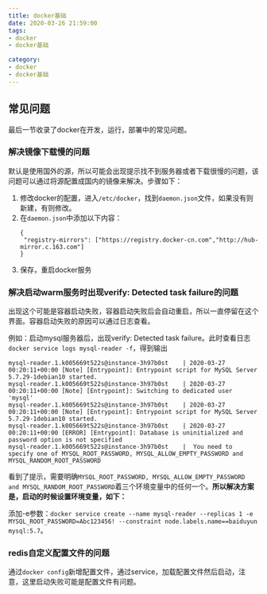 ```yaml
---
title: docker基础
date: 2020-03-26 21:59:00
tags:
- docker
- docker基础

category:
- docker
- docker基础
---
```



## 常见问题
最后一节收录了docker在开发，运行，部署中的常见问题。

### 解决镜像下载慢的问题
默认是使用国外的源，所以可能会出现提示找不到服务器或者下载很慢的问题，该问题可以通过将源配置成国内的镜像来解决。步骤如下：
1. 修改docker的配置，进入`/etc/docker`，找到`daemon.json`文件，如果没有则新建，有则修改。
2. 在`daemon.json`中添加以下内容：
   ```
   {
    "registry-mirrors": ["https://registry.docker-cn.com","http://hub-mirror.c.163.com"]
   }   
   ```
3. 保存，重启docker服务

### 解决启动warm服务时出现verify: Detected task failure的问题
出现这个可能是容器启动失败，容器启动失败后会自动重启，所以一直停留在这个界面。容器启动失败的原因可以通过日志查看。

例如：启动mysql服务器后，出现verify: Detected task failure。此时查看日志`docker service logs mysql-reader -f`，得到输出
```
mysql-reader.1.k005669t522s@instance-3h97b0st    | 2020-03-27 00:20:11+00:00 [Note] [Entrypoint]: Entrypoint script for MySQL Server 5.7.29-1debian10 started.
mysql-reader.1.k005669t522s@instance-3h97b0st    | 2020-03-27 00:20:11+00:00 [Note] [Entrypoint]: Switching to dedicated user 'mysql'
mysql-reader.1.k005669t522s@instance-3h97b0st    | 2020-03-27 00:20:11+00:00 [Note] [Entrypoint]: Entrypoint script for MySQL Server 5.7.29-1debian10 started.
mysql-reader.1.k005669t522s@instance-3h97b0st    | 2020-03-27 00:20:11+00:00 [ERROR] [Entrypoint]: Database is uninitialized and password option is not specified
mysql-reader.1.k005669t522s@instance-3h97b0st    | 	You need to specify one of MYSQL_ROOT_PASSWORD, MYSQL_ALLOW_EMPTY_PASSWORD and MYSQL_RANDOM_ROOT_PASSWORD
```
看到了提示，需要明确`MYSQL_ROOT_PASSWORD, MYSQL_ALLOW_EMPTY_PASSWORD and MYSQL_RANDOM_ROOT_PASSWORD`着三个环境变量中的任何一个。**所以解决方案是，启动的时候设置环境变量，如下：**

添加-e参数：`docker service create --name mysql-reader --replicas 1 -e MYSQL_ROOT_PASSWORD=Abc123456! --constraint node.labels.name==baiduyun mysql:5.7`。

### redis自定义配置文件的问题
通过`docker config`新增配置文件，通过service，加载配置文件然后启动，注意，这里启动失败可能是配置文件有问题。

